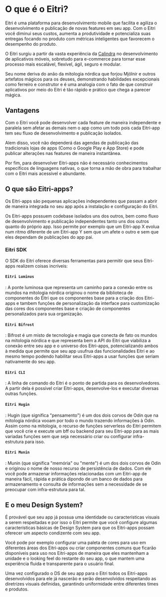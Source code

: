 # O que é o Eitri?

Eitri é uma plataforma para desenvolvimento mobile que facilita e agiliza o desenvolvimento e publicação de novas features em seu app. Com o Eitri você diminui seus custos, aumenta a produtividade e potencializa suas entregas focando no produto com métricas inteligentes que favorecem o desempenho do produto.

O Eitri surgiu a partir da vasta experiência da [Calindra](https://calindra.com.br) no desenvolvimento de aplicativos móveis, sobretudo para e-commerce para tornar esse processo mais escalável, flexível, ágil, seguro e modular.

Seu nome deriva do anão da mitologia nórdica que forjou Mjölnir e outros artefatos mágicos para os deuses, demonstrando habilidades excepcionais como ferreiro e construtor e é uma analogia com o fato de que construir aplicativos por meio do Eitri é tão rápido e prático que chega a parecer mágica.


## Vantagens

Com o Eitri você pode desenvolver cada feature de maneira independente e paralela sem afetar as demais nem o app como um todo pois cada Eitri-app tem seu fluxo de desenvolvimento e publicação isolados.

Alem disso, você não dependerá das agendas de publicação das tradicionais lojas de apps (Como o Google Play e App Store) e pode publicar alterações nas features de maneira instantânea.

Por fim, para desenvolver Eitri-apps não é necessário conhecimentos específicos de linguagens nativas, o que torna a mão de obra para trabalhar com o Eitri mais acessível e abundante.

## O que são Eitri-apps?

Os Eitri-apps são pequenas aplicações independentes que passam a abrir de maneira integrada no seu app após a instalação e configuração do Eitri.

Os Eitri-apps possuem codebase isolados uns dos outros, bem como fluxo de desenvolvimento e publicação independentes tanto uns dos outros quanto do próprio app. Isso permite por exemplo que um Eitri-app X evolua num ritmo diferente de um Eitri-app Y sem que um afete o outro e sem que eles dependam de publicações do app pai.

### Eitri SDK

O SDK do Eitri oferece diversas ferramentas para permitir que seus Eitri-apps realizem coisas incríveis:

#### `Eitri Luminus`

:   A ponte luminosa que representa um caminho para a conexão entre os mundos na mitologia nórdica originou o nome da biblioteca de componentes do Eitri que os componentes base para a criação dos Eitri-apps e tambem funções de personalização da interface para customização das cores dos componentes base e criação de componentes personalizados para sua organização.

#### `Eitri Bifrost`

:   Bifrost é um misto de tecnologia e magia que conecta de fato os mundos na mitologia nórdica e que representa bem a API do Eitri que viabiliza a conexão entre seu app e o universo dos Eitri-apps, potencializando ambos à medida que permite que seu app usufrua das funcionalidades Eitri e ao mesmo tempo podendo habilitar seus Eitri-apps a usar funções que seriam nativamente do seu app.

#### `Eitri CLI`

:   A linha de comando do Eitri é o ponto de partida para os desenvolvedores. A partir dela é possível criar Eitri-apps, desenvolve-los e executar diversas outras funções.

#### `Eitri Hugin`

:   Hugin (que significa "pensamento") é um dos dois corvos de Odin que na mitologia nórdica vooam por todo o mundo trazendo informações à Odin. Assim como na mitologia, o recurso de funções serverless do Eitri permitem que você crie e execute um bff ou backend para seu Eitri-app para as mais variadas funções sem que seja necessário criar ou configurar infra-estrutura para isso.

#### `Eitri Munin`

:   Munin (que significa "memória" ou "mente") é um dos dois corvos de Odin e originou o nome de nosso recurso de persistência de dados. Com ele você pode armazenar informações relacionadas com um Eitri-app de maneira fácil, rápida e prática dipondo de um banco de dados para armazenamento e consulta de informações sem a necessidade de se preocupar com infra-estrutura para tal.

## E o meu Design System?

É provável que seu app já possua uma identidade ou características visuais a serem respeitadas e por isso o Eitri permite que você configure algumas características básicas de Design System para que os Eitri-apps possam oferecer um aspecto condizente com seu app.

Você pode por exemplo configurar uma paleta de cores para uso em diferentes áreas dos Eitri-apps ou criar componentes comuns que ficarão disponíveis para uso nos Eitri-apps de maneira que eles mantenham a unidade e o looking feel do restante do seu app, o que mantem uma experiência fluida e transparente para o usuário final.

Uma vez configurado o DS de seu app para o Eitri todos os Eitri-apps desenvolvidos para ele já nascerão e serão desenvolvidos respeitando as diretrizes visuais definidas, garantindo uniformidade entre diferentes times e produtos.